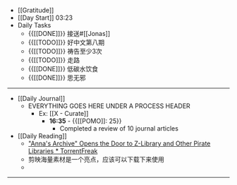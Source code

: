 - [[Gratitude]]
- [[Day Start]] 03:23
- Daily Tasks
    - {{[[DONE]]}} 接送#[[Jonas]]
    - {{[[TODO]]}} 好中文第八期
    - {{[[TODO]]}} 祷告至少3次
    - {{[[TODO]]}} 走路
    - {{[[DONE]]}} 低碳水饮食
    - {{[[DONE]]}} 思无邪
- ---
- [[Daily Journal]] 
    - EVERYTHING GOES HERE UNDER A PROCESS HEADER
        - Ex: [[X - Curate]]
            - **16:35** - {{[[POMO]]: 25}}
                -  Completed a review of 10 journal articles
- [[Daily Reading]]
    - ["Anna's Archive" Opens the Door to Z-Library and Other Pirate Libraries \* TorrentFreak](https://torrentfreak.com/annas-archive-opens-the-door-to-z-library-and-other-pirate-libraries-221118/)
    - 剪映海量素材是一个亮点，应该可以下载下来使用
    - 
- ---
